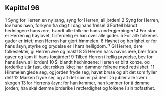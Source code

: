 ## Kapittel 96

1 Syng for Herren en ny sang, syng for Herren, all jorden!
2 Syng for Herren, lov hans navn, forkynn fra dag til dag hans frelse!
3 Fortell blandt hedningene hans ære, blandt alle folkene hans undergjerninger!
4 For stor er Herren og høylovet, forferdelig er han over alle guder.
5 For alle folkenes guder er intet; men Herren har gjort himmelen.
6 Høyhet og herlighet er for hans åsyn, styrke og prydelse er i hans helligdom.
7 Gi Herren, dere folkeslekter, gi Herren ære og makt!
8 Gi Herren hans navns ære, bær fram gaver og kom til hans forgårder!
9 Tilbed Herren i hellig prydelse, bev for hans åsyn, all jorden!
10 Si blandt hedningene: Herren er blitt konge, og jorderike står fast, det rokkes ikke; han dømmer folkene med rettvishet.
11 Himmelen glede seg, og jorden fryde seg, havet bruse og alt det som fyller det!
12 Marken fryde seg og alt det som er på den! Da jubler alle trær i skogen
13 for Herrens åsyn; for han kommer, han kommer for å dømme jorden; han skal dømme jorderike i rettferdighet og folkene i sin trofasthet.
